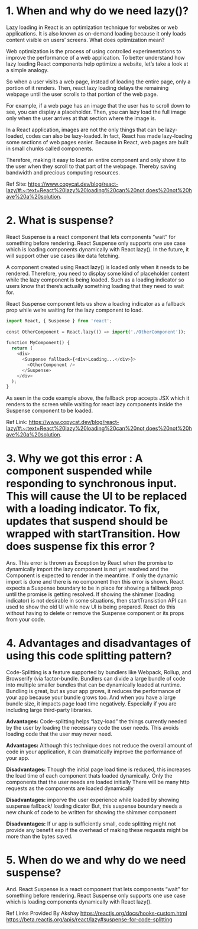 # 1. When and why do we need lazy()?
Lazy loading in React is an optimization technique for websites or web applications. It is also known as on-demand loading because it only loads content visible on users’ screens. What does optimization mean?

Web optimization is the process of using controlled experimentations to improve the performance of a web application. To better understand how lazy loading React components help optimize a website, let’s take a look at a simple analogy.

So when a user visits a web page, instead of loading the entire page, only a portion of it renders. Then, react lazy loading delays the remaining webpage until the user scrolls to that portion of the web page.

For example, if a web page has an image that the user has to scroll down to see, you can display a placeholder. Then, you can lazy load the full image only when the user arrives at that section where the image is.

In a React application, images are not the only things that can be lazy-loaded, codes can also be lazy-loaded. In fact, React has made lazy-loading some sections of web pages easier. Because in React, web pages are built in small chunks called components.

Therefore, making it easy to load an entire component and only show it to the user when they scroll to that part of the webpage. Thereby saving bandwidth and precious computing resources.

Ref Site: https://www.copycat.dev/blog/react-lazy/#:~:text=React%20lazy%20loading%20can%20not,does%20not%20have%20a%20solution.

# 2. What is suspense?
React Suspense is a react component that lets components “wait” for something before rendering. React Suspense only supports one use case which is loading components dynamically with React lazy(). In the future, it will support other use cases like data fetching.

A component created using React lazy() is loaded only when it needs to be rendered. Therefore, you need to display some kind of placeholder content while the lazy component is being loaded . Such as a loading indicator so users know that there’s actually something loading that they need to wait for.

React Suspense component lets us show a loading indicator as a fallback prop while we’re waiting for the lazy component to load.

```python
import React, { Suspense } from 'react';
 
const OtherComponent = React.lazy(() => import('./OtherComponent'));
 
function MyComponent() {
  return (
    <div>
      <Suspense fallback={<div>Loading...</div>}>
        <OtherComponent />
      </Suspense>
    </div>
  );
}
```
As seen in the code example above, the fallback prop accepts JSX which it renders to the screen while waiting for react lazy components inside the Suspense component to be loaded.

Ref Link: https://www.copycat.dev/blog/react-lazy/#:~:text=React%20lazy%20loading%20can%20not,does%20not%20have%20a%20solution.

# 3. Why we got this error : A component suspended while responding to synchronous input. This will cause the UI to be replaced with a loading indicator. To fix, updates that suspend should be wrapped with startTransition. How does suspense fix this error ?
Ans.
This error is thrown as Exception by React when the promise to dynamically import the lazy component is not yet resolved and the Component is expected to render in the meantime. If only the dynamic import is done and there is no <Suspense /> component then this error is shown. React expects a Suspense boundary to be in place for showing a fallback prop until the promise is getting resolved. If showing the shimmer (loading indicator) is not desirable in some situations, then startTransistion API can used to show the old UI while new UI is being prepared. React do this without having to delete or remove the Suspense component or its props from your code.

# 4. Advantages and disadvantages of using this code splitting pattern?
Code-Splitting is a feature supported by bundlers like Webpack, Rollup, and Browserify (via factor-bundle. Bundlers can divide a large bundle of code into multiple smaller bundles that can be dynamically loaded at runtime. Bundling is great, but as your app grows, it reduces the performance of your app because your bundle grows too. And when you have a large bundle size, it impacts page load time negatively. Especially if you are including large third-party libraries.

**Advantages:** Code-splitting helps “lazy-load” the things currently needed by the user by loading the necessary code the user needs. This avoids loading code that the user may never need.

**Advantages:** Although this technique does not reduce the overall amount of code in your application, it can dramatically improve the performance of your app.

**Disadvantages:** Though the initial page load time is reduced, this increases the load time of each component thats loaded dynamically. Only the components that the user needs are loaded initially	There will be many http requests as the components are loaded dynamically

**Disadvantages:** imporve the user experience while loaded by showing suspense fallback/ loading dicator	But, this suspense boundary needs a new chunk of code to be written for showing the shimmer component

**Disadvantages:** If ur app is sufficiently small, code splitting might not provide any benefit esp if the overhead of making these requests might be more than the bytes saved.

# 5. When do we and why do we need suspense?
And. React Suspense is a react component that lets components “wait” for something before rendering. React Suspense only supports one use case which is loading components dynamically with React lazy(). 

Ref Links Provided By Akshay
https://reactjs.org/docs/hooks-custom.html
https://beta.reactjs.org/apis/react/lazy#suspense-for-code-splitting